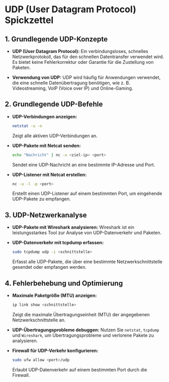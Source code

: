 # UDP (User Datagram Protocol) Spickzettel



## 1. Grundlegende UDP-Konzepte

- **UDP (User Datagram Protocol):**
  Ein verbindungsloses, schnelles Netzwerkprotokoll, das für den schnellen Datentransfer verwendet wird. Es bietet keine Fehlerkorrektur oder Garantie für die Zustellung von Paketen.

- **Verwendung von UDP:**
  UDP wird häufig für Anwendungen verwendet, die eine schnelle Datenübertragung benötigen, wie z. B. Videostreaming, VoIP (Voice over IP) und Online-Gaming.

## 2. Grundlegende UDP-Befehle

- **UDP-Verbindungen anzeigen:**
  ```bash
  netstat -u -n
  ```
  Zeigt alle aktiven UDP-Verbindungen an.

- **UDP-Pakete mit Netcat senden:**
  ```bash
  echo "Nachricht" | nc -u <ziel-ip> <port>
  ```
  Sendet eine UDP-Nachricht an eine bestimmte IP-Adresse und Port.

- **UDP-Listener mit Netcat erstellen:**
  ```bash
  nc -u -l -p <port>
  ```
  Erstellt einen UDP-Listener auf einem bestimmten Port, um eingehende UDP-Pakete zu empfangen.

## 3. UDP-Netzwerkanalyse

- **UDP-Pakete mit Wireshark analysieren:**
  Wireshark ist ein leistungsstarkes Tool zur Analyse von UDP-Datenverkehr und Paketen.

- **UDP-Datenverkehr mit tcpdump erfassen:**
  ```bash
  sudo tcpdump udp -i <schnittstelle>
  ```
  Erfasst alle UDP-Pakete, die über eine bestimmte Netzwerkschnittstelle gesendet oder empfangen werden.

## 4. Fehlerbehebung und Optimierung

- **Maximale Paketgröße (MTU) anzeigen:**
  ```bash
  ip link show <schnittstelle>
  ```
  Zeigt die maximale Übertragungseinheit (MTU) der angegebenen Netzwerkschnittstelle an.

- **UDP-Übertragungsprobleme debuggen:**
  Nutzen Sie `netstat`, `tcpdump` und `Wireshark`, um Übertragungsprobleme und verlorene Pakete zu analysieren.

- **Firewall für UDP-Verkehr konfigurieren:**
  ```bash
  sudo ufw allow <port>/udp
  ```
  Erlaubt UDP-Datenverkehr auf einem bestimmten Port durch die Firewall.
